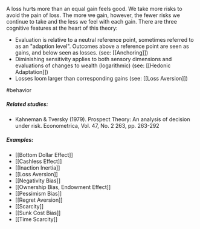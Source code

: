 A loss hurts more than an equal gain feels good. We take more risks to avoid the pain of loss. The more we gain, however, the fewer risks we continue to take and the less we feel with each gain. There are three cognitive features at the heart of this theory: 

- Evaluation is relative to a neutral reference point, sometimes referred to as an "adaption level". Outcomes above a reference point are seen as gains, and below seen as losses. (see: [[Anchoring]])
- Diminishing sensitivity applies to both sensory dimensions and evaluations of changes to wealth (logarithmic) (see: [[Hedonic Adaptation]])
- Losses loom larger than corresponding gains (see: [[Loss Aversion]]) 

#behavior 

##### Related studies: 

- Kahneman & Tversky (1979). Prospect Theory: An analysis of decision under risk. Econometrica, Vol. 47, No. 2 263, pp. 263-292

##### Examples:

- [[Bottom Dollar Effect]] 
- [[Cashless Effect]] 
- [[Inaction Inertia]] 
- [[Loss Aversion]] 
- [[Negativity Bias]] 
- [[Ownership Bias, Endowment Effect]] 
- [[Pessimism Bias]] 
- [[Regret Aversion]] 
- [[Scarcity]] 
- [[Sunk Cost Bias]] 
- [[Time Scarcity]] 